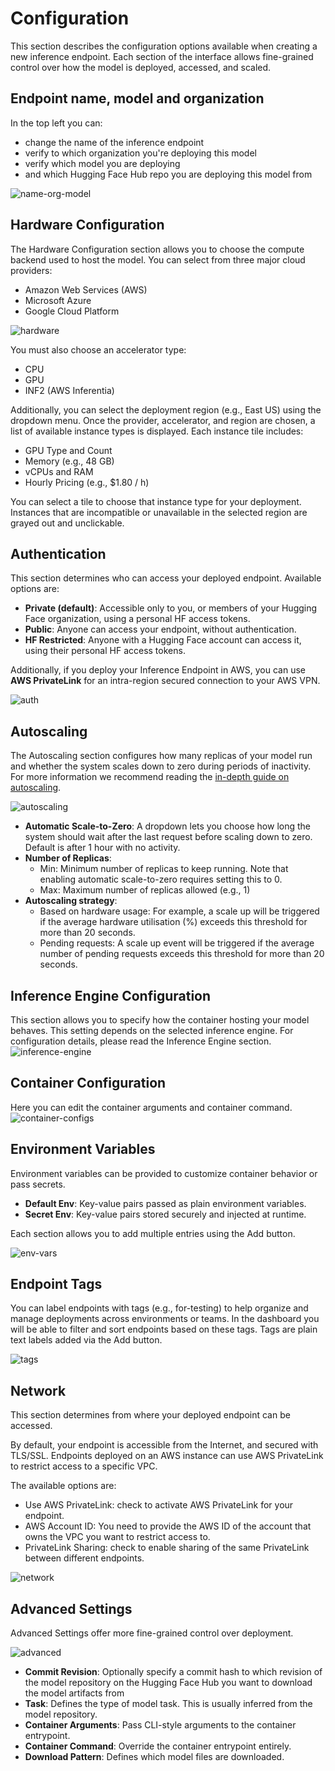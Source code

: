 # Configuration

This section describes the configuration options available when creating a new inference endpoint. Each section of
the interface allows fine-grained control over how the model is deployed, accessed, and scaled.

## Endpoint name, model and organization

In the top left you can:
- change the name of the inference endpoint
- verify to which organization you're deploying this model
- verify which model you are deploying
- and which Hugging Face Hub repo you are deploying this model from

![name-org-model](https://raw.githubusercontent.com/huggingface/hf-endpoints-documentation/main/assets/configuration/1-name-org-model.png)

## Hardware Configuration
The Hardware Configuration section allows you to choose the compute backend used to host the model.
You can select from three major cloud providers:
- Amazon Web Services (AWS)
- Microsoft Azure
- Google Cloud Platform

![hardware](https://raw.githubusercontent.com/huggingface/hf-endpoints-documentation/main/assets/configuration/2-hardware.png)

You must also choose an accelerator type:
- CPU
- GPU
- INF2 (AWS Inferentia)

Additionally, you can select the deployment region (e.g., East US) using the dropdown menu. Once the
provider, accelerator, and region are chosen, a list of available instance types is displayed. Each instance tile includes:

- GPU Type and Count
- Memory (e.g., 48 GB)
- vCPUs and RAM
- Hourly Pricing (e.g., $1.80 / h)

You can select a tile to choose that instance type for your deployment. Instances that are incompatible or unavailable in the
selected region are grayed out and unclickable.

## Authentication

This section determines who can access your deployed endpoint. Available options are:
- **Private (default)**: Accessible only to you, or members of your Hugging Face organization, using a personal HF access tokens.
- **Public**: Anyone can access your endpoint, without authentication.
- **HF Restricted**: Anyone with a Hugging Face account can access it, using their personal HF access tokens.

Additionally, if you deploy your Inference Endpoint in AWS, you can use **AWS PrivateLink** for an intra-region secured connection to your AWS VPN.

![auth](https://raw.githubusercontent.com/huggingface/hf-endpoints-documentation/main/assets/configuration/11-auth.png)

## Autoscaling

The Autoscaling section configures how many replicas of your model run and whether the system scales down to zero during periods of inactivity. For more
information we recommend reading the [in-depth guide on autoscaling](./autoscaling).

![autoscaling](https://raw.githubusercontent.com/huggingface/hf-endpoints-documentation/main/assets/configuration/4-autoscaling.png)

- **Automatic Scale-to-Zero**: A dropdown lets you choose how long the system should wait after the last request before
scaling down to zero. Default is after 1 hour with no activity.
- **Number of Replicas**:
    - Min: Minimum number of replicas to keep running. Note that enabling automatic scale-to-zero requires setting this to 0.
    - Max: Maximum number of replicas allowed (e.g., 1)
- **Autoscaling strategy**:
    - Based on hardware usage: For example, a scale up will be triggered if the average hardware utilisation (%) exceeds this threshold for more than 20 seconds.
    - Pending requests: A scale up event will be triggered if the average number of pending requests exceeds this threshold for more than 20 seconds.

## Inference Engine Configuration
This section allows you to specify how the container hosting your model behaves. This setting depends on the selected inference engine.
For configuration details, please read the Inference Engine section.
![inference-engine](https://raw.githubusercontent.com/huggingface/hf-endpoints-documentation/main/assets/configuration/9-inference-engine.png)

## Container Configuration
Here you can edit the container arguments and container command.
![container-configs](https://raw.githubusercontent.com/huggingface/hf-endpoints-documentation/main/assets/configuration/8-container-config.png)

## Environment Variables
Environment variables can be provided to customize container behavior or pass secrets.
- **Default Env**: Key-value pairs passed as plain environment variables.
- **Secret Env**: Key-value pairs stored securely and injected at runtime.

Each section allows you to add multiple entries using the Add button.

![env-vars](https://raw.githubusercontent.com/huggingface/hf-endpoints-documentation/main/assets/configuration/5-env-vars.png)

## Endpoint Tags
You can label endpoints with tags (e.g., for-testing) to help organize and manage deployments across environments or teams. In the dashboard
you will be able to filter and sort endpoints based on these tags.
Tags are plain text labels added via the Add button.

![tags](https://raw.githubusercontent.com/huggingface/hf-endpoints-documentation/main/assets/configuration/6-tags.png)

## Network
This section determines from where your deployed endpoint can be accessed. 

By default, your endpoint is accessible from the Internet, and secured with TLS/SSL. Endpoints deployed on an AWS instance can use AWS PrivateLink to restrict access to a specific VPC.

The available options are:
- Use AWS PrivateLink: check to activate AWS PrivateLink for your endpoint.
- AWS Account ID: You need to provide the AWS ID of the account that owns the VPC you want to restrict access to.
- PrivateLink Sharing: check to enable sharing of the same PrivateLink between different endpoints.

![network](https://raw.githubusercontent.com/huggingface/hf-endpoints-documentation/main/assets/configuration/10-network.png)

## Advanced Settings
Advanced Settings offer more fine-grained control over deployment.

![advanced](https://raw.githubusercontent.com/huggingface/hf-endpoints-documentation/main/assets/configuration/7-advanced.png)

- **Commit Revision**: Optionally specify a commit hash to which revision of the model repository on the Hugging Face Hub
you want to download the model artifacts from
- **Task**: Defines the type of model task. This is usually inferred from the model repository.
- **Container Arguments**: Pass CLI-style arguments to the container entrypoint.
- **Container Command**: Override the container entrypoint entirely.
- **Download Pattern**: Defines which model files are downloaded.